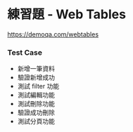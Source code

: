 # 練習題 - Web Tables

https://demoqa.com/webtables

### Test Case

- 新增一筆資料
- 驗證新增成功
- 測試 filter 功能
- 測試編輯功能
- 測試刪除功能
- 驗證成功刪除
- 測試分頁功能
